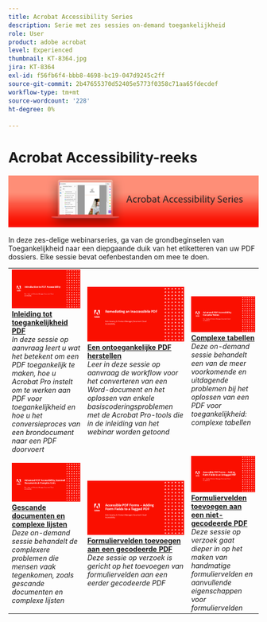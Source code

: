 ```yaml
---
title: Acrobat Accessibility Series
description: Serie met zes sessies on-demand toegankelijkheid
role: User
product: adobe acrobat
level: Experienced
thumbnail: KT-8364.jpg
jira: KT-8364
exl-id: f56fb6f4-bbb8-4698-bc19-047d9245c2ff
source-git-commit: 2b47655370d52405e5773f0358c71aa65fdecdef
workflow-type: tm+mt
source-wordcount: '228'
ht-degree: 0%

---
```


# Acrobat Accessibility-reeks

![Acrobat Accessibility Series Image](../assets/Hero_Accessibility.png)

In deze zes-delige webinarseries, ga van de grondbeginselen van Toegankelijkheid naar een diepgaande duik van het etiketteren van uw PDF dossiers. Elke sessie bevat oefenbestanden om mee te doen.

<table style="table-layout:fixed">
<tr>
  <td>
    <a href="accessibilitysession1.md">
      <img alt="Inleiding tot toegankelijkheid PDF" src="../assets/Accessibilitysession1_1280.png" />
    </a>
    <div>
    <a href="accessibilitysession1.md"><strong>Inleiding tot toegankelijkheid PDF</strong></a>
    </div>
    <em>In deze sessie op aanvraag leert u wat het betekent om een PDF toegankelijk te maken, hoe u Acrobat Pro instelt om te werken aan PDF voor toegankelijkheid en hoe u het conversieproces van een brondocument naar een PDF doorvoert</em>
    <br>
  </td>
  <td>
    <a href="accessibilitysession2.md">
      <img alt="Een ontoegankelijke PDF herstellen" src="../assets/Accessibilitysession2_1280.png" />
    </a>
    <div>
    <a href="accessibilitysession2.md"><strong>Een ontoegankelijke PDF herstellen</strong></a>
    </div>
    <em>Leer in deze sessie op aanvraag de workflow voor het converteren van een Word-document en het oplossen van enkele basiscoderingsproblemen met de Acrobat Pro-tools die in de inleiding van het webinar worden getoond</em>
    <br>
  </td>  
  <td>
    <a href="accessibilitysession3.md">
      <img alt="Complexe tabellen" src="../assets/Accessibilitysession3_1280.png" />
    </a>
    <div>
    <a href="accessibilitysession3.md"><strong>Complexe tabellen</strong></a>
    </div>
    <em>Deze on-demand sessie behandelt een van de meer voorkomende en uitdagende problemen bij het oplossen van een PDF voor toegankelijkheid: complexe tabellen</em>
    <br>
  </td>
</tr>
<tr>
  <td>
    <a href="accessibilitysession4.md">
      <img alt="Gescande documenten en complexe lijsten" src="../assets/Accessibilitysession4_1280.png" />
    </a>
    <div>
    <a href="accessibilitysession4.md"><strong>Gescande documenten en complexe lijsten</strong></a>
    </div>
    <em>Deze on-demand sessie behandelt de complexere problemen die mensen vaak tegenkomen, zoals gescande documenten en complexe lijsten</em>
    <br>
  </td>
  <td>
    <a href="accessibilitysession5.md">
      <img alt="Formuliervelden toevoegen aan een gecodeerde PDF" src="../assets/Accessibilitysession5_1280.png" />
    </a>
    <div>
    <a href="accessibilitysession5.md"><strong>Formuliervelden toevoegen aan een gecodeerde PDF</strong></a>
    </div>
    <em>Deze sessie op verzoek is gericht op het toevoegen van formuliervelden aan een eerder gecodeerde PDF</em>
    <br>
  </td>  
  <td>
    <a href="accessibilitysession6.md">
      <img alt="Formuliervelden toevoegen aan een niet-gecodeerde PDF" src="../assets/Accessibilitysession6_1280.png" />
    </a>
    <div>
    <a href="accessibilitysession6.md"><strong>Formuliervelden toevoegen aan een niet-gecodeerde PDF</strong></a>
    </div>
    <em>Deze sessie op verzoek gaat dieper in op het maken van handmatige formuliervelden en aanvullende eigenschappen voor formuliervelden</em>
    <br>
  </td> 
</tr>
</table>
